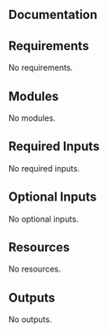 <!-- BEGIN_TF_DOCS -->


## Documentation

## Requirements

No requirements.

## Modules

No modules.

## Required Inputs

No required inputs.

## Optional Inputs

No optional inputs.

## Resources

No resources.

## Outputs

No outputs.

<!-- markdownlint-enable -->

<!-- END_TF_DOCS -->